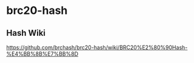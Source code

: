 # brc20-hash

## Hash Wiki
https://github.com/brchash/brc20-hash/wiki/BRC20%E2%80%90Hash-%E4%BB%8B%E7%BB%8D
